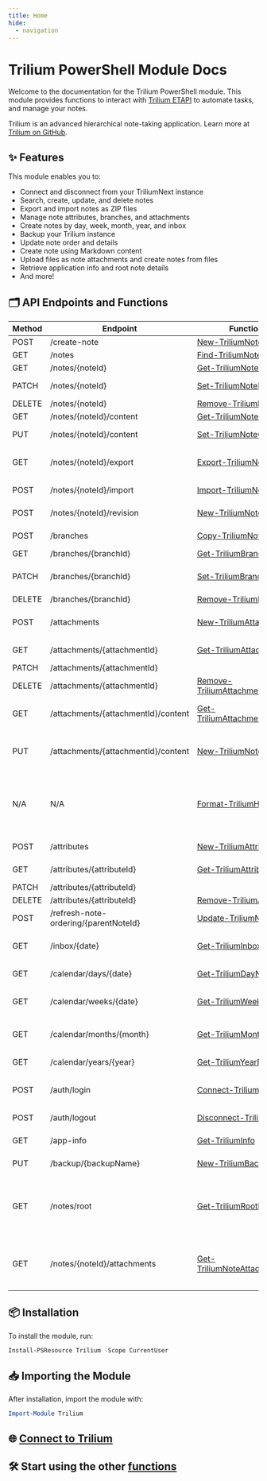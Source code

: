 ```yaml
---
title: Home
hide:
  - navigation
---
```


# Trilium PowerShell Module Docs

Welcome to the documentation for the Trilium PowerShell module. This module provides functions to interact with [Trilium ETAPI](https://github.com/TriliumNext/Trilium/blob/main/apps/server/src/assets/etapi.openapi.yaml) to automate tasks, and manage your notes.

Trilium is an advanced hierarchical note-taking application. Learn more at [Trilium on GitHub](https://github.com/TriliumNext/Trilium).

## ✨ Features

This module enables you to:

- Connect and disconnect from your TriliumNext instance
- Search, create, update, and delete notes
- Export and import notes as ZIP files
- Manage note attributes, branches, and attachments
- Create notes by day, week, month, year, and inbox
- Backup your Trilium instance
- Update note order and details
- Create note using Markdown content
- Upload files as note attachments and create notes from files
- Retrieve application info and root note details
- And more!

## 🗂️ API Endpoints and Functions

| Method | Endpoint | Function | Notes |
|--------|----------|----------|-------|
| POST   | /create-note | [New-TriliumNote](notes/New-TriliumNote.md) | Create a new note |
| GET    | /notes | [Find-TriliumNote](notes/Find-TriliumNote.md) | Search for notes |
| GET    | /notes/{noteId} | [Get-TriliumNoteDetails](notes/Get-TriliumNoteDetail.md) | Get note details |
| PATCH  | /notes/{noteId} | [Set-TriliumNoteDetails](notes/Set-TriliumNoteDetails.md) | Update note details (PATCH) |
| DELETE | /notes/{noteId} | [Remove-TriliumNote](notes/Remove-TriliumNote.md) | Delete a note |
| GET    | /notes/{noteId}/content | [Get-TriliumNoteContent](notes/Get-TriliumNoteContent.md) | Get note content |
| PUT    | /notes/{noteId}/content | [Set-TriliumNoteContent](notes/Set-TriliumNoteContent.md) | Update note content |
| GET    | /notes/{noteId}/export | [Export-TriliumNote](notes/Export-TriliumNote.md) | Export note(s) as zip (HTML/Markdown) |
| POST   | /notes/{noteId}/import | [Import-TriliumNoteZip](notes/Import-TriliumNoteZip.md) | Import notes from ZIP |
| POST   | /notes/{noteId}/revision | [New-TriliumNoteRevision](notes/New-TriliumNoteRevision.md) | Create a new note revision |
| POST   | /branches | [Copy-TriliumNote](clone/Copy-TriliumNote.md) | Copy a note to a new branch |
| GET    | /branches/{branchId} | [Get-TriliumBranch](clone/Get-TriliumBranch.md) | Get branch details |
| PATCH  | /branches/{branchId} | [Set-TriliumBranch](clone/Set-TriliumBranch.md) | Update branch prefix and/or note position (PATCH) |
| DELETE | /branches/{branchId} | [Remove-TriliumBranch](clone/Remove-TriliumBranch.md) | Delete a branch |
| POST   | /attachments | [New-TriliumAttachment](attachments/New-TriliumAttachment.md) | Create a new attachment for a note |
| GET    | /attachments/{attachmentId} | [Get-TriliumAttachment](attachments/Get-TriliumAttachment.md) | Get attachment metadata |
| PATCH  | /attachments/{attachmentId} |  | |
| DELETE | /attachments/{attachmentId} | [Remove-TriliumAttachment](attachments/Remove-TriliumAttachment.md) | Delete an attachment |
| GET    | /attachments/{attachmentId}/content | [Get-TriliumAttachmentContent](attachments/Get-TriliumAttachmentContent.md) | Download attachment content |
| PUT    | /attachments/{attachmentId}/content | [New-TriliumNoteFile](attachments/New-TriliumNoteFile.md) | Create a new note from a local file (uploads file content) |
| N/A    | N/A | [Format-TriliumHtml](misc/Format-TriliumHtml.md) | Helper function to beautify HTML content with improved header spacing and code block formatting |
| POST   | /attributes | [New-TriliumAttribute](attributes/New-TriliumAttribute.md) | Create a new attribute |
| GET    | /attributes/{attributeId} | [Get-TriliumAttribute](attributes/Get-TriliumAttribute.md) | Get attribute details |
| PATCH  | /attributes/{attributeId} |  | |
| DELETE | /attributes/{attributeId} | [Remove-TriliumAttribute](attributes/Remove-TriliumAttribute.md) | Delete an attribute |
| POST   | /refresh-note-ordering/{parentNoteId} | [Update-TriliumNoteOrder](misc/Update-TriliumNoteOrder.md) | Refresh note ordering |
| GET    | /inbox/{date} | [Get-TriliumInbox](calendar/Get-TriliumInbox.md) | Get or create inbox note for a date |
| GET    | /calendar/days/{date} | [Get-TriliumDayNote](calendar/Get-TriliumDayNote.md) | Get or create day note for a date |
| GET    | /calendar/weeks/{date} | [Get-TriliumWeekNote](calendar/Get-TriliumWeekNote.md) | (Broken: appears to be a bug in Trilium) |
| GET    | /calendar/months/{month} | [Get-TriliumMonthNote](calendar/Get-TriliumMonthNote.md) | Get or create month note for a month |
| GET    | /calendar/years/{year} | [Get-TriliumYearNote](calendar/Get-TriliumYearNote.md) | Get or create year note for a year |
| POST   | /auth/login | [Connect-TriliumAuth](auth/Connect-TriliumAuth.md) | Authenticate to Trilium (now uses 'Bearer' for ETAPI) |
| POST   | /auth/logout | [Disconnect-TriliumAuth](auth/Disconnect-TriliumAuth.md) | Logout from Trilium |
| GET    | /app-info | [Get-TriliumInfo](misc/Get-TriliumInfo.md) | Get Trilium server info |
| PUT    | /backup/{backupName} | [New-TriliumBackup](misc/New-TriliumBackup.md) | Create a new backup |
| GET    | /notes/root | [Get-TriliumRootNote](misc/Get-TriliumRootNote.md) | Get root note details (requires Connect-TriliumAuth, no params; every root note has id 'root'). |
| GET    | /notes/{noteId}/attachments | [Get-TriliumNoteAttachment](attachments/Get-TriliumNoteAttachment.md) | Retrieves attachments for a specific note (Undocumented API) |


## 📦 Installation

To install the module, run:

```powershell
Install-PSResource Trilium -Scope CurrentUser
```

## 📥 Importing the Module

After installation, import the module with:

```powershell
Import-Module Trilium
```

## 🌐 [Connect to Trilium](./auth/auth.md)

## 🛠️ Start using the other [functions](Trilium.md)